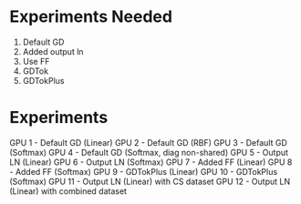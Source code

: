 # Experiments Needed

1. Default GD
2. Added output ln
3. Use FF
4. GDTok
5. GDTokPlus

# Experiments

GPU 1 - Default GD (Linear)
GPU 2 - Default GD (RBF)
GPU 3 - Default GD (Softmax)
GPU 4 - Default GD (Softmax, diag non-shared)
GPU 5 - Output LN (Linear)
GPU 6 - Output LN (Softmax)
GPU 7 - Added FF (Linear)
GPU 8 - Added FF (Softmax)
GPU 9 - GDTokPlus (Linear)
GPU 10 - GDTokPlus (Softmax)
GPU 11 - Output LN (Linear) with CS dataset
GPU 12 - Output LN (Linear) with combined dataset
